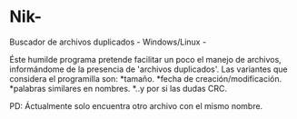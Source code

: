 Nik-
====

Buscador de archivos duplicados - Windows/Linux -

  Éste humilde programa pretende facilitar un poco el manejo de archivos, informándome de la presencia
de 'archivos duplicados'.
  Las variantes que considera el programilla son:
*tamaño.
*fecha de creación/modificación.
*palabras similares en nombres.
*..y por si las dudas CRC.
  
  

PD:  Áctualmente solo encuentra otro archivo con el mismo nombre.

